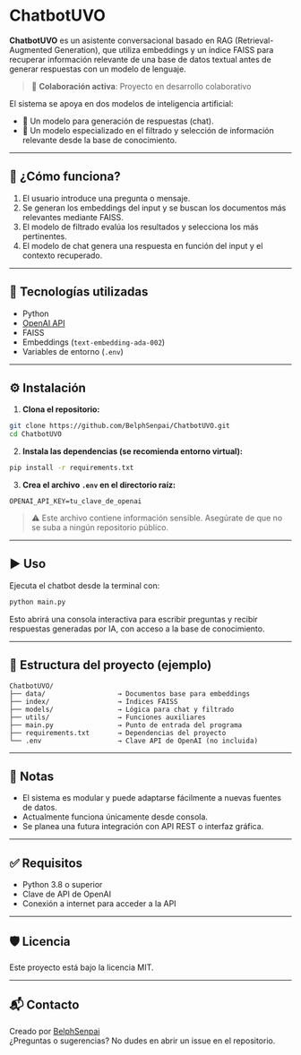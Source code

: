 # ChatbotUVO

**ChatbotUVO** es un asistente conversacional basado en RAG (Retrieval-Augmented Generation), que utiliza embeddings y un índice FAISS para recuperar información relevante de una base de datos textual antes de generar respuestas con un modelo de lenguaje.

> 🚀 **Colaboración activa**: Proyecto en desarrollo colaborativo

El sistema se apoya en dos modelos de inteligencia artificial:

- 🤖 Un modelo para generación de respuestas (chat).  
- 🧠 Un modelo especializado en el filtrado y selección de información relevante desde la base de conocimiento.

---

## 🧠 ¿Cómo funciona?

1. El usuario introduce una pregunta o mensaje.  
2. Se generan los embeddings del input y se buscan los documentos más relevantes mediante FAISS.  
3. El modelo de filtrado evalúa los resultados y selecciona los más pertinentes.  
4. El modelo de chat genera una respuesta en función del input y el contexto recuperado.

---

## 🧰 Tecnologías utilizadas

- Python  
- [OpenAI API](https://platform.openai.com/)  
- FAISS  
- Embeddings (`text-embedding-ada-002`)  
- Variables de entorno (`.env`)

---

## ⚙️ Instalación

1. **Clona el repositorio:**

```bash
git clone https://github.com/BelphSenpai/ChatbotUVO.git
cd ChatbotUVO
```

2. **Instala las dependencias (se recomienda entorno virtual):**

```bash
pip install -r requirements.txt
```

3. **Crea el archivo `.env` en el directorio raíz:**

```env
OPENAI_API_KEY=tu_clave_de_openai
```

> ⚠️ Este archivo contiene información sensible. Asegúrate de que no se suba a ningún repositorio público.

---

## ▶️ Uso

Ejecuta el chatbot desde la terminal con:

```bash
python main.py
```

Esto abrirá una consola interactiva para escribir preguntas y recibir respuestas generadas por IA, con acceso a la base de conocimiento.

---

## 📁 Estructura del proyecto (ejemplo)

```
ChatbotUVO/
├── data/                  → Documentos base para embeddings  
├── index/                 → Índices FAISS  
├── models/                → Lógica para chat y filtrado  
├── utils/                 → Funciones auxiliares  
├── main.py                → Punto de entrada del programa  
├── requirements.txt       → Dependencias del proyecto  
└── .env                   → Clave API de OpenAI (no incluida)  
```

---

## 📌 Notas

- El sistema es modular y puede adaptarse fácilmente a nuevas fuentes de datos.  
- Actualmente funciona únicamente desde consola.  
- Se planea una futura integración con API REST o interfaz gráfica.

---

## ✅ Requisitos

- Python 3.8 o superior  
- Clave de API de OpenAI  
- Conexión a internet para acceder a la API

---

## 🛡️ Licencia

Este proyecto está bajo la licencia MIT.

---

## 📬 Contacto

Creado por [BelphSenpai](https://github.com/BelphSenpai)  
¿Preguntas o sugerencias? No dudes en abrir un issue en el repositorio.